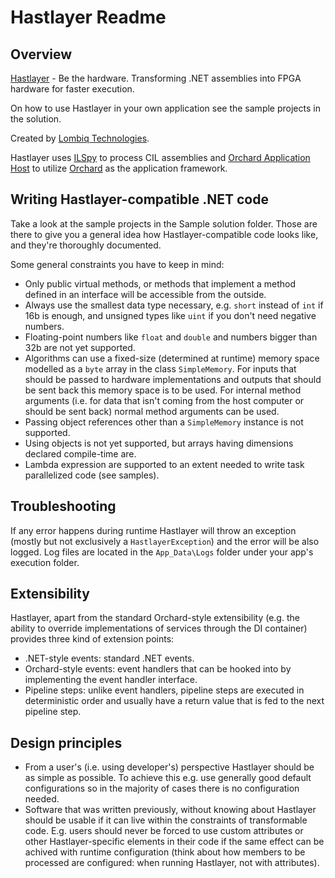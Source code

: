 # Hastlayer Readme



## Overview

[Hastlayer](http://www.hastlayer.com/) - Be the hardware. Transforming .NET assemblies into FPGA hardware for faster execution.

On how to use Hastlayer in your own application see the sample projects in the solution.

Created by [Lombiq Technologies](http://lombiq.com/). 

Hastlayer uses [ILSpy](http://ilspy.net/) to process CIL assemblies and [Orchard Application Host](http://orchardapphost.codeplex.com/) to utilize [Orchard](http://orchard.codeplex.com/) as the application framework.


## Writing Hastlayer-compatible .NET code

Take a look at the sample projects in the Sample solution folder. Those are there to give you a general idea how Hastlayer-compatible code looks like, and they're thoroughly documented.

Some general constraints you have to keep in mind:

- Only public virtual methods, or methods that implement a method defined in an interface will be accessible from the outside.
- Always use the smallest data type necessary, e.g. `short` instead of `int` if 16b is enough, and unsigned types like `uint` if you don't need negative numbers.
- Floating-point numbers like `float` and `double` and numbers bigger than 32b are not yet supported.
- Algorithms can use a fixed-size (determined at runtime) memory space modelled as a `byte` array in the class `SimpleMemory`. For inputs that should be passed to hardware implementations and outputs that should be sent back this memory space is to be used. For internal method arguments (i.e. for data that isn't coming from the host computer or should be sent back) normal method arguments can be used.
- Passing object references other than a `SimpleMemory` instance is not supported.
- Using objects is not yet supported, but arrays having dimensions declared compile-time are.
- Lambda expression are supported to an extent needed to write task parallelized code (see samples).


## Troubleshooting

If any error happens during runtime Hastlayer will throw an exception (mostly but not exclusively a `HastlayerException`) and the error will be also logged. Log files are located in the `App_Data\Logs` folder under your app's execution folder.


## Extensibility

Hastlayer, apart from the standard Orchard-style extensibility (e.g. the ability to override implementations of services through the DI container) provides three kind of extension points:

- .NET-style events: standard .NET events.
- Orchard-style events: event handlers that can be hooked into by implementing the event handler interface.
- Pipeline steps: unlike event handlers, pipeline steps are executed in deterministic order and usually have a return value that is fed to the next pipeline step.


## Design principles

- From a user's (i.e. using developer's) perspective Hastlayer should be as simple as possible. To achieve this e.g. use generally good default configurations so in the majority of cases there is no configuration needed.
- Software that was written previously, without knowing about Hastlayer should be usable if it can live within the constraints of transformable code. E.g. users should never be forced to use custom attributes or other Hastlayer-specific elements in their code if the same effect can be achived with runtime configuration (think about how members to be processed are configured: when running Hastlayer, not with attributes).